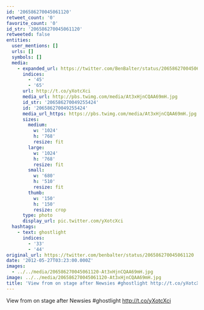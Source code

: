 ```yaml
---
id: '206586270045061120'
retweet_count: '0'
favorite_count: '0'
id_str: '206586270045061120'
retweeted: false
entities:
  user_mentions: []
  urls: []
  symbols: []
  media:
    - expanded_url: https://twitter.com/BenBalter/status/206586270045061120/photo/1
      indices:
        - '45'
        - '65'
      url: http://t.co/yXotcXci
      media_url: http://pbs.twimg.com/media/At3xHjnCQAA69mH.jpg
      id_str: '206586270049255424'
      id: '206586270049255424'
      media_url_https: https://pbs.twimg.com/media/At3xHjnCQAA69mH.jpg
      sizes:
        medium:
          w: '1024'
          h: '768'
          resize: fit
        large:
          w: '1024'
          h: '768'
          resize: fit
        small:
          w: '680'
          h: '510'
          resize: fit
        thumb:
          w: '150'
          h: '150'
          resize: crop
      type: photo
      display_url: pic.twitter.com/yXotcXci
  hashtags:
    - text: ghostlight
      indices:
        - '33'
        - '44'
original_url: https://twitter.com/benbalter/status/206586270045061120
date: '2012-05-27T03:23:00.000Z'
images:
  - ../../media/206586270045061120-At3xHjnCQAA69mH.jpg
image: ../../media/206586270045061120-At3xHjnCQAA69mH.jpg
title: 'View from on stage after Newsies #ghostlight http://t.co/yXotcXci'
---
```


View from on stage after Newsies #ghostlight http://t.co/yXotcXci